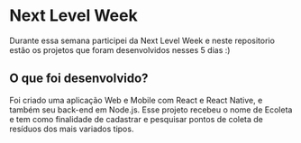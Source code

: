 # Next Level Week
Durante essa semana participei da Next Level Week e neste repositorio estão os projetos que foram desenvolvidos nesses 5 dias :)

## O que foi desenvolvido?
Foi criado uma aplicação Web e Mobile com React e React Native, e também seu back-end em Node.js. Esse projeto recebeu o nome de Ecoleta e tem como finalidade de cadastrar e pesquisar pontos de coleta de resíduos dos mais variados tipos. 





